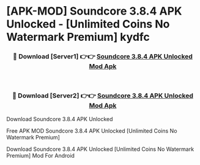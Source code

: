 # [APK-MOD] Soundcore 3.8.4 APK Unlocked - [Unlimited Coins No Watermark Premium] kydfc



<div align="center">
<h3>🔴 Download [Server1] 👉👉 <a href="https://momento.my/?title=Soundcore_3.8.4_APK_Unlocked">Soundcore 3.8.4 APK Unlocked Mod Apk</a></h3><br>

<h3>🔴 Download [Server2] 👉👉 <a href="https://momento.my/?title=Soundcore_3.8.4_APK_Unlocked">Soundcore 3.8.4 APK Unlocked Mod Apk</a></h3>
</div>



Download Soundcore 3.8.4 APK Unlocked 

Free APK MOD Soundcore 3.8.4 APK Unlocked [Unlimited Coins No Watermark Premium]

Download Soundcore 3.8.4 APK Unlocked [Unlimited Coins No Watermark Premium] Mod For Android
